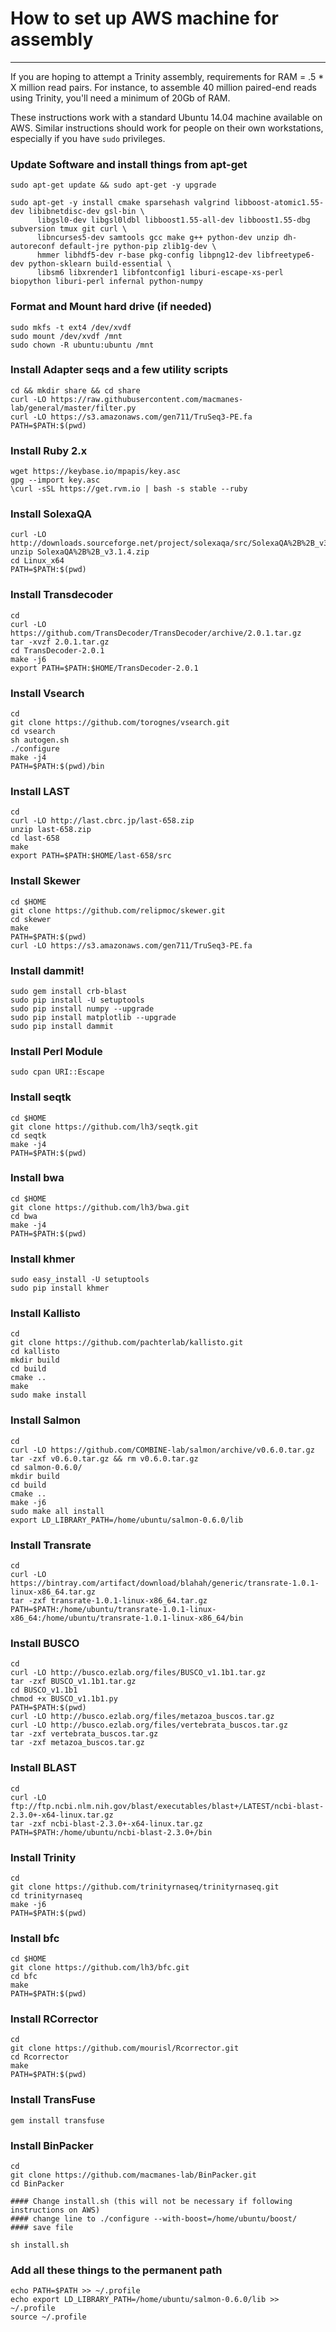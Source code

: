 # How to set up AWS machine for assembly
---

If you are hoping to attempt a Trinity assembly, requirements for RAM = .5 * X million read pairs. For instance, to assemble 40 million paired-end reads using Trinity, you'll need a minimum of 20Gb of RAM.

These instructions work with a standard Ubuntu 14.04 machine available on AWS. Similar instructions should work for people on their own workstations, especially if you have `sudo` privileges. 


### Update Software and install things from apt-get

```
sudo apt-get update && sudo apt-get -y upgrade

sudo apt-get -y install cmake sparsehash valgrind libboost-atomic1.55-dev libibnetdisc-dev gsl-bin \
      libgsl0-dev libgsl0ldbl libboost1.55-all-dev libboost1.55-dbg subversion tmux git curl \
      libncurses5-dev samtools gcc make g++ python-dev unzip dh-autoreconf default-jre python-pip zlib1g-dev \
      hmmer libhdf5-dev r-base pkg-config libpng12-dev libfreetype6-dev python-sklearn build-essential \
      libsm6 libxrender1 libfontconfig1 liburi-escape-xs-perl biopython liburi-perl infernal python-numpy

```

### Format and Mount hard drive (if needed)

```
sudo mkfs -t ext4 /dev/xvdf
sudo mount /dev/xvdf /mnt
sudo chown -R ubuntu:ubuntu /mnt
```

### Install Adapter seqs and a few utility scripts

```
cd && mkdir share && cd share
curl -LO https://raw.githubusercontent.com/macmanes-lab/general/master/filter.py
curl -LO https://s3.amazonaws.com/gen711/TruSeq3-PE.fa
PATH=$PATH:$(pwd)
```

### Install Ruby 2.x

```
wget https://keybase.io/mpapis/key.asc
gpg --import key.asc
\curl -sSL https://get.rvm.io | bash -s stable --ruby
```

### Install SolexaQA

```
curl -LO http://downloads.sourceforge.net/project/solexaqa/src/SolexaQA%2B%2B_v3.1.4.zip
unzip SolexaQA%2B%2B_v3.1.4.zip
cd Linux_x64
PATH=$PATH:$(pwd)
```

### Install Transdecoder

```
cd
curl -LO https://github.com/TransDecoder/TransDecoder/archive/2.0.1.tar.gz
tar -xvzf 2.0.1.tar.gz
cd TransDecoder-2.0.1
make -j6
export PATH=$PATH:$HOME/TransDecoder-2.0.1
```

### Install Vsearch

```
cd
git clone https://github.com/torognes/vsearch.git
cd vsearch
sh autogen.sh
./configure
make -j4
PATH=$PATH:$(pwd)/bin
```

### Install LAST

```
cd
curl -LO http://last.cbrc.jp/last-658.zip
unzip last-658.zip
cd last-658
make
export PATH=$PATH:$HOME/last-658/src
```

### Install Skewer

```
cd $HOME
git clone https://github.com/relipmoc/skewer.git
cd skewer
make
PATH=$PATH:$(pwd)
curl -LO https://s3.amazonaws.com/gen711/TruSeq3-PE.fa
```

### Install dammit!

```
sudo gem install crb-blast
sudo pip install -U setuptools
sudo pip install numpy --upgrade
sudo pip install matplotlib --upgrade
sudo pip install dammit
```


### Install Perl Module
```
sudo cpan URI::Escape
```

### Install seqtk

```
cd $HOME
git clone https://github.com/lh3/seqtk.git
cd seqtk
make -j4
PATH=$PATH:$(pwd)
```

### Install bwa

```
cd $HOME
git clone https://github.com/lh3/bwa.git
cd bwa
make -j4
PATH=$PATH:$(pwd)
```

### Install khmer

```
sudo easy_install -U setuptools
sudo pip install khmer
```

### Install Kallisto

```
cd
git clone https://github.com/pachterlab/kallisto.git
cd kallisto
mkdir build
cd build
cmake ..
make
sudo make install
```


### Install Salmon

```
cd
curl -LO https://github.com/COMBINE-lab/salmon/archive/v0.6.0.tar.gz
tar -zxf v0.6.0.tar.gz && rm v0.6.0.tar.gz
cd salmon-0.6.0/
mkdir build
cd build
cmake ..
make -j6
sudo make all install
export LD_LIBRARY_PATH=/home/ubuntu/salmon-0.6.0/lib
```

### Install Transrate

```
cd
curl -LO https://bintray.com/artifact/download/blahah/generic/transrate-1.0.1-linux-x86_64.tar.gz
tar -zxf transrate-1.0.1-linux-x86_64.tar.gz
PATH=$PATH:/home/ubuntu/transrate-1.0.1-linux-x86_64:/home/ubuntu/transrate-1.0.1-linux-x86_64/bin
```

### Install BUSCO

```
cd
curl -LO http://busco.ezlab.org/files/BUSCO_v1.1b1.tar.gz
tar -zxf BUSCO_v1.1b1.tar.gz
cd BUSCO_v1.1b1
chmod +x BUSCO_v1.1b1.py
PATH=$PATH:$(pwd)
curl -LO http://busco.ezlab.org/files/metazoa_buscos.tar.gz
curl -LO http://busco.ezlab.org/files/vertebrata_buscos.tar.gz
tar -zxf vertebrata_buscos.tar.gz
tar -zxf metazoa_buscos.tar.gz
```

### Install BLAST


```
cd
curl -LO ftp://ftp.ncbi.nlm.nih.gov/blast/executables/blast+/LATEST/ncbi-blast-2.3.0+-x64-linux.tar.gz
tar -zxf ncbi-blast-2.3.0+-x64-linux.tar.gz
PATH=$PATH:/home/ubuntu/ncbi-blast-2.3.0+/bin
```

### Install Trinity

```
cd
git clone https://github.com/trinityrnaseq/trinityrnaseq.git
cd trinityrnaseq
make -j6
PATH=$PATH:$(pwd)
```

### Install bfc

```
cd $HOME
git clone https://github.com/lh3/bfc.git
cd bfc
make
PATH=$PATH:$(pwd)
```

### Install RCorrector

```
cd
git clone https://github.com/mourisl/Rcorrector.git
cd Rcorrector
make
PATH=$PATH:$(pwd)
```

### Install TransFuse

```
gem install transfuse
```


### Install BinPacker
```
cd
git clone https://github.com/macmanes-lab/BinPacker.git
cd BinPacker

#### Change install.sh (this will not be necessary if following instructions on AWS)
#### change line to ./configure --with-boost=/home/ubuntu/boost/
#### save file

sh install.sh
```






### Add all these things to the permanent path

```
echo PATH=$PATH >> ~/.profile
echo export LD_LIBRARY_PATH=/home/ubuntu/salmon-0.6.0/lib >> ~/.profile
source ~/.profile
```
